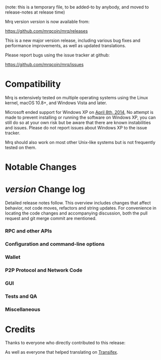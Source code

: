 (note: this is a temporary file, to be added-to by anybody, and moved to release-notes at release time)

Mrq version *version* is now available from:

  <https://github.com/mrqcoin/mrq/releases>

This is a new major version release, including various bug fixes and
performance improvements, as well as updated translations.

Please report bugs using the issue tracker at github:

  <https://github.com/mrqcoin/mrq/issues>

Compatibility
==============

Mrq is extensively tested on multiple operating systems using
the Linux kernel, macOS 10.8+, and Windows Vista and later.

Microsoft ended support for Windows XP on [April 8th, 2014](https://www.microsoft.com/en-us/WindowsForBusiness/end-of-xp-support),
No attempt is made to prevent installing or running the software on Windows XP, you
can still do so at your own risk but be aware that there are known instabilities and issues.
Please do not report issues about Windows XP to the issue tracker.

Mrq should also work on most other Unix-like systems but is not
frequently tested on them.

Notable Changes
===============



*version* Change log
=================

Detailed release notes follow. This overview includes changes that affect
behavior, not code moves, refactors and string updates. For convenience in locating
the code changes and accompanying discussion, both the pull request and
git merge commit are mentioned.

### RPC and other APIs


### Configuration and command-line options


### Wallet


### P2P Protocol and Network Code


### GUI


### Tests and QA


### Miscellaneous


Credits
=======

Thanks to everyone who directly contributed to this release:


As well as everyone that helped translating on [Transifex](https://www.transifex.com/projects/p/mrqcoin-translations/).
